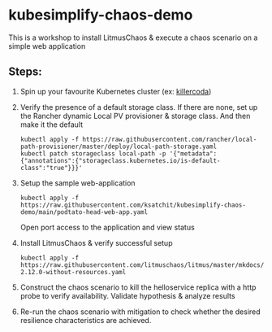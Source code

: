 # kubesimplify-chaos-demo

This is a workshop to install LitmusChaos & execute a chaos scenario on a simple web application 

## Steps: 

1. Spin up your favourite Kubernetes cluster (ex: [killercoda](https://killercoda.com/playgrounds/scenario/kubernetes))

2.  Verify the presence of a default storage class. If there are none, set up the Rancher dynamic Local PV provisioner & storage class. And then make it the default

    ```
    kubectl apply -f https://raw.githubusercontent.com/rancher/local-path-provisioner/master/deploy/local-path-storage.yaml
    kubectl patch storageclass local-path -p '{"metadata": {"annotations":{"storageclass.kubernetes.io/is-default-class":"true"}}}'
    ```

3. Setup the sample web-application

   ```
   kubectl apply -f https://raw.githubusercontent.com/ksatchit/kubesimplify-chaos-demo/main/podtato-head-web-app.yaml
   ```
   
   Open port access to the application and view status 
   
4. Install LitmusChaos & verify successful setup 

   ```
   kubectl apply -f https://raw.githubusercontent.com/litmuschaos/litmus/master/mkdocs/docs/2.12.0/litmus-2.12.0-without-resources.yaml
   ```
   
5. Construct the chaos scenario to kill the helloservice replica with a http probe to verify availability. Validate hypothesis & analyze results 

6. Re-run the chaos scenario with mitigation to check whether the desired resilience characteristics are achieved. 


